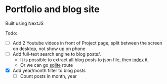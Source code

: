 # Portfolio and blog site
Built using NextJS

Todo:
- [ ] Add 2 Youtube videos in front of Project page, split between the screen on desktop,
not show up on phone 
- [ ] Add full-text search engine to blog posts:\
  - It is possible to extract all blog posts to json file, then [index](lunrjs.com) it.
  - Or we can go [sqlite](https://sql.js.org/#/) route
- [x] Add year/month filter to blog posts
  - [ ] Count posts in month, year
